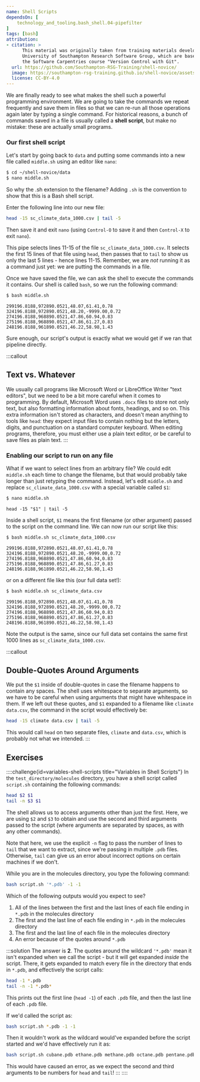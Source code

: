 ```yaml
---
name: Shell Scripts
dependsOn: [
    technology_and_tooling.bash_shell.04-pipefilter
]
tags: [bash]
attribution:
- citation: >
      This material was originally taken from training materials developed by the
      University of Southampton Research Software Group, which are based on
      the Software Carpentries course "Version Control with Git".
  url: https://github.com/Southampton-RSG-Training/shell-novice/
  image: https://southampton-rsg-training.github.io/shell-novice/assets/img/home-logo.png
  license: CC-BY-4.0
---
```


We are finally ready to see what makes the shell such a powerful programming environment.
We are going to take the commands we repeat frequently and save them in files
so that we can re-run all those operations again later by typing a single command.
For historical reasons,
a bunch of commands saved in a file is usually called a **shell script**,
but make no mistake:
these are actually small programs.

### Our first shell script

Let's start by going back to `data` and putting some commands into a new file called `middle.sh` using an editor like `nano`:

~~~bash
$ cd ~/shell-novice/data
$ nano middle.sh
~~~

So why the .sh extension to the filename? Adding `.sh` is the convention to show that this is a Bash shell script.

Enter the following line into our new file:

~~~bash
head -15 sc_climate_data_1000.csv | tail -5
~~~

Then save it and exit `nano` (using `Control-O` to save it and then `Control-X` to exit `nano`).

This pipe selects lines 11-15 of the file `sc_climate_data_1000.csv`. It selects the first 15
lines of that file using `head`, then passes that to `tail` to show us only the last 5 lines - hence lines 11-15.
Remember, we are *not* running it as a command just yet:
we are putting the commands in a file.

Once we have saved the file,
we can ask the shell to execute the commands it contains.
Our shell is called `bash`, so we run the following command:

~~~bash
$ bash middle.sh
~~~

~~~
299196.8188,972890.0521,48.07,61.41,0.78
324196.8188,972890.0521,48.20,-9999.00,0.72
274196.8188,968890.0521,47.86,60.94,0.83
275196.8188,968890.0521,47.86,61.27,0.83
248196.8188,961890.0521,46.22,58.98,1.43
~~~

Sure enough,
our script's output is exactly what we would get if we ran that pipeline directly.

:::callout
## Text vs. Whatever

We usually call programs like Microsoft Word or LibreOffice Writer "text
editors", but we need to be a bit more careful when it comes to
programming. By default, Microsoft Word uses `.docx` files to store not
only text, but also formatting information about fonts, headings, and so
on. This extra information isn't stored as characters, and doesn't mean
anything to tools like `head`: they expect input files to contain
nothing but the letters, digits, and punctuation on a standard computer
keyboard. When editing programs, therefore, you must either use a plain
text editor, or be careful to save files as plain text.
:::

### Enabling our script to run on any file

What if we want to select lines from an arbitrary file?
We could edit `middle.sh` each time to change the filename,
but that would probably take longer than just retyping the command.
Instead,
let's edit `middle.sh` and replace `sc_climate_data_1000.csv` with a special variable called `$1`:

~~~bash
$ nano middle.sh
~~~

~~~
head -15 "$1" | tail -5
~~~

Inside a shell script,
`$1` means the first filename (or other argument) passed to the script on the command line.
We can now run our script like this:

~~~bash
$ bash middle.sh sc_climate_data_1000.csv
~~~

~~~
299196.8188,972890.0521,48.07,61.41,0.78
324196.8188,972890.0521,48.20,-9999.00,0.72
274196.8188,968890.0521,47.86,60.94,0.83
275196.8188,968890.0521,47.86,61.27,0.83
248196.8188,961890.0521,46.22,58.98,1.43
~~~

or on a different file like this (our full data set!):

~~~bash
$ bash middle.sh sc_climate_data.csv
~~~

~~~
299196.8188,972890.0521,48.07,61.41,0.78
324196.8188,972890.0521,48.20,-9999.00,0.72
274196.8188,968890.0521,47.86,60.94,0.83
275196.8188,968890.0521,47.86,61.27,0.83
248196.8188,961890.0521,46.22,58.98,1.43
~~~

Note the output is the same, since our full data set contains the same first 1000 lines as `sc_climate_data_1000.csv`.

:::callout
## Double-Quotes Around Arguments

We put the `$1` inside of double-quotes in case the filename happens to contain any spaces.
The shell uses whitespace to separate arguments,
so we have to be careful when using arguments that might have whitespace in them.
If we left out these quotes, and `$1` expanded to a filename like
`climate data.csv`,
the command in the script would effectively be:

~~~bash
head -15 climate data.csv | tail -5
~~~

This would call `head` on two separate files, `climate` and `data.csv`,
which is probably not what we intended.
:::

## Exercises

::::challenge{id=variables-shell-scripts title="Variables in Shell Scripts"}
In the `test_directory/molecules` directory, you have a shell script called `script.sh` containing the
following commands:

~~~bash
head $2 $1
tail -n $3 $1
~~~

The shell allows us to access arguments other than just the first. Here, we are using `$2` and `$3`
to obtain and use the second and third arguments passed to the script (where arguments are separated by spaces, as with any other commands).

Note that here, we use the explicit `-n` flag to pass the number of lines to `tail` that we want to extract,
since we're passing in multiple `.pdb` files. Otherwise, `tail` can give us an error about incorrect options on
certain machines if we don't.

While you are in the molecules directory, you type the following command:

~~~bash
bash script.sh '*.pdb' -1 -1
~~~

Which of the following outputs would you expect to see?

1. All of the lines between the first and the last lines of each file ending in `*.pdb`
   in the molecules directory
2. The first and the last line of each file ending in `*.pdb` in the molecules directory
3. The first and the last line of each file in the molecules directory
4. An error because of the quotes around `*.pdb`

:::solution
The answer is **2**. The quotes around the wildcard `'*.pdb'` mean it isn't expanded when we call the script - but it will get expanded *inside* the script. There, it gets expanded to match every file in the directory that ends in `*.pdb`, and effectively the script calls:

~~~bash
head -1 *.pdb
tail -n -1 *.pdb*
~~~

This prints out the first line (`head -1`) of each `.pdb` file, and then the last line of each `.pdb` file.

If we'd called the script as:

~~~bash
bash script.sh *.pdb -1 -1
~~~

Then it wouldn't work as the wildcard would've expanded before the script started and we'd have effectively run it as:

~~~bash
bash script.sh cubane.pdb ethane.pdb methane.pdb octane.pdb pentane.pdb propane.pdb -1 -1
~~~

This would have caused an error, as we expect the second and third arguments to be numbers for `head` and `tail`!
:::
::::